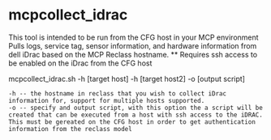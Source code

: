 # mcpcollect_idrac


This tool is intended to be run from the CFG host in your MCP environment
Pulls logs, service tag, sensor information, and hardware information from dell iDrac based on the MCP Reclass hostname.
       ** Requires ssh access to be enabled on the iDrac from the CFG host

mcpcollect_idrac.sh -h [target host] -h [target host2] -o [output script]

    -h -- the hostname in reclass that you wish to collect iDrac information for, support for multiple hosts supported.
    -o -- specify and output script, with this option the a script will be created that can be executed from a host with ssh access to the iDRAC.  This must be gereated on the CFG host in order to get authentication information from the reclass model


